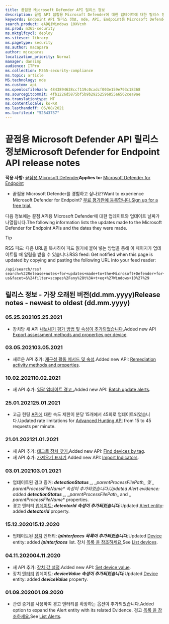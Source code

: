 ```yaml
---
title: 끝점용 Microsoft Defender API 릴리스 정보
description: 끝점 API 집합용 Microsoft Defender에 대한 업데이트에 대한 릴리스 정보입니다.
keywords: Endpoint API 릴리스 정보, mde, API, Endpoint용 Microsoft Defender API, 업데이트, 메모, 릴리스
search.product: eADQiWindows 10XVcnh
ms.prod: m365-security
ms.mktglfcycl: deploy
ms.sitesec: library
ms.pagetype: security
ms.author: macapara
author: mjcaparas
localization_priority: Normal
manager: dansimp
audience: ITPro
ms.collection: M365-security-compliance
ms.topic: article
MS.technology: mde
ms.custom: api
ms.openlocfilehash: 4843894638ccf119c0cadcf003e159e793c18368
ms.sourcegitcommit: 4fb1226d5875bf5b9b29252596855a6562cea9ae
ms.translationtype: MT
ms.contentlocale: ko-KR
ms.lasthandoff: 06/08/2021
ms.locfileid: "52843737"
---
```

# <a name="microsoft-defender-for-endpoint-api-release-notes"></a><span data-ttu-id="f2fcc-104">끝점용 Microsoft Defender API 릴리스 정보</span><span class="sxs-lookup"><span data-stu-id="f2fcc-104">Microsoft Defender for Endpoint API release notes</span></span>

<span data-ttu-id="f2fcc-105">**적용 사항:** [끝점용 Microsoft Defender](https://go.microsoft.com/fwlink/?linkid=2154037)</span><span class="sxs-lookup"><span data-stu-id="f2fcc-105">**Applies to:** [Microsoft Defender for Endpoint](https://go.microsoft.com/fwlink/?linkid=2154037)</span></span>

- <span data-ttu-id="f2fcc-106">끝점용 Microsoft Defender를 경험하고 싶나요?</span><span class="sxs-lookup"><span data-stu-id="f2fcc-106">Want to experience Microsoft Defender for Endpoint?</span></span> [<span data-ttu-id="f2fcc-107">무료 평가판에 등록합니다.</span><span class="sxs-lookup"><span data-stu-id="f2fcc-107">Sign up for a free trial.</span></span>](https://www.microsoft.com/microsoft-365/windows/microsoft-defender-atp?ocid=docs-wdatp-exposedapis-abovefoldlink)

<span data-ttu-id="f2fcc-108">다음 정보에는 끝점 API용 Microsoft Defender에 대한 업데이트와 업데이트 날짜가 나열됩니다.</span><span class="sxs-lookup"><span data-stu-id="f2fcc-108">The following information lists the updates made to the Microsoft Defender for Endpoint APIs and the dates they were made.</span></span>

> [!TIP]
> <span data-ttu-id="f2fcc-109">RSS 피드: 다음 URL을 복사하여 피드 읽기에 붙여 넣는 방법을 통해 이 페이지가 업데이트될 때 알림을 받을 수 있습니다.</span><span class="sxs-lookup"><span data-stu-id="f2fcc-109">RSS feed: Get notified when this page is updated by copying and pasting the following URL into your feed reader:</span></span>
>
> ```http
> /api/search/rss?search=%22Release+notes+for+updates+made+to+the+Microsoft+Defender+for+Endpoint+set+of+APIs%22&locale=en-us&facet=&%24filter=scopes%2Fany%28t%3A+t+eq+%27Windows+10%27%29
> ```

## <a name="release-notes---newest-to-oldest-ddmmyyyy"></a><span data-ttu-id="f2fcc-110">릴리스 정보 - 가장 오래된 버전(dd.mm.yyyy)</span><span class="sxs-lookup"><span data-stu-id="f2fcc-110">Release notes - newest to oldest (dd.mm.yyyy)</span></span>

### <a name="05252021"></a><span data-ttu-id="f2fcc-111">05.25.2021</span><span class="sxs-lookup"><span data-stu-id="f2fcc-111">05.25.2021</span></span>

- <span data-ttu-id="f2fcc-112">장치당 새 API [내보내기 평가 방법 및 속성이 추가되었습니다.](get-assessment-methods-properties.md)</span><span class="sxs-lookup"><span data-stu-id="f2fcc-112">Added new API [Export assessment methods and properties per device](get-assessment-methods-properties.md).</span></span>

### <a name="03052021"></a><span data-ttu-id="f2fcc-113">03.05.2021</span><span class="sxs-lookup"><span data-stu-id="f2fcc-113">03.05.2021</span></span>

- <span data-ttu-id="f2fcc-114">새로운 API 추가: [재구성 활동 메서드 및 속성](get-remediation-methods-properties.md).</span><span class="sxs-lookup"><span data-stu-id="f2fcc-114">Added new API: [Remediation activity methods and properties](get-remediation-methods-properties.md).</span></span>

### <a name="10022021"></a><span data-ttu-id="f2fcc-115">10.02.2021</span><span class="sxs-lookup"><span data-stu-id="f2fcc-115">10.02.2021</span></span>

- <span data-ttu-id="f2fcc-116">새 API 추가: [일괄 업데이트 경고 .](batch-update-alerts.md)</span><span class="sxs-lookup"><span data-stu-id="f2fcc-116">Added new API: [Batch update alerts](batch-update-alerts.md).</span></span>

### <a name="25012021"></a><span data-ttu-id="f2fcc-117">25.01.2021</span><span class="sxs-lookup"><span data-stu-id="f2fcc-117">25.01.2021</span></span>

- <span data-ttu-id="f2fcc-118">고급 헌팅 [API에](run-advanced-query-api.md) 대한 속도 제한이 분당 15개에서 45회로 업데이트되었습니다.</span><span class="sxs-lookup"><span data-stu-id="f2fcc-118">Updated rate limitations for [Advanced Hunting API](run-advanced-query-api.md) from 15 to 45 requests per minute.</span></span>

### <a name="21012021"></a><span data-ttu-id="f2fcc-119">21.01.2021</span><span class="sxs-lookup"><span data-stu-id="f2fcc-119">21.01.2021</span></span>

- <span data-ttu-id="f2fcc-120">새 API 추가: [태그로 장치 찾기.](machine-tags.md)</span><span class="sxs-lookup"><span data-stu-id="f2fcc-120">Added new API: [Find devices by tag](machine-tags.md).</span></span>
- <span data-ttu-id="f2fcc-121">새 API 추가: [가져오기 표시기](import-ti-indicators.md).</span><span class="sxs-lookup"><span data-stu-id="f2fcc-121">Added new API: [Import Indicators](import-ti-indicators.md).</span></span>

### <a name="03012021"></a><span data-ttu-id="f2fcc-122">03.01.2021</span><span class="sxs-lookup"><span data-stu-id="f2fcc-122">03.01.2021</span></span>

- <span data-ttu-id="f2fcc-123">업데이트된 경고 증거: ***detectionStatus** _, _*_parentProcessFilePath_*_ 및 _ *_parentProcessFileName_** 속성이 추가되었습니다.</span><span class="sxs-lookup"><span data-stu-id="f2fcc-123">Updated Alert evidence: added ***detectionStatus** _, _*_parentProcessFilePath_*_ and _ *_parentProcessFileName_** properties.</span></span>
- <span data-ttu-id="f2fcc-124">경고 엔터티 [업데이트:](alerts.md) ***detectorId 속성이 추가되었습니다.***</span><span class="sxs-lookup"><span data-stu-id="f2fcc-124">Updated [Alert entity](alerts.md): added ***detectorId*** property.</span></span>

### <a name="15122020"></a><span data-ttu-id="f2fcc-125">15.12.2020</span><span class="sxs-lookup"><span data-stu-id="f2fcc-125">15.12.2020</span></span>

- <span data-ttu-id="f2fcc-126">업데이트된 [장치](machine.md) 엔터티: ***IpInterfaces 목록이 추가되었습니다.***</span><span class="sxs-lookup"><span data-stu-id="f2fcc-126">Updated [Device](machine.md) entity: added ***IpInterfaces*** list.</span></span> <span data-ttu-id="f2fcc-127">장치 [목록 을 참조하세요.](get-machines.md)</span><span class="sxs-lookup"><span data-stu-id="f2fcc-127">See [List devices](get-machines.md).</span></span>

### <a name="04112020"></a><span data-ttu-id="f2fcc-128">04.11.2020</span><span class="sxs-lookup"><span data-stu-id="f2fcc-128">04.11.2020</span></span>

- <span data-ttu-id="f2fcc-129">새 API 추가: [장치 값 설정](set-device-value.md).</span><span class="sxs-lookup"><span data-stu-id="f2fcc-129">Added new API: [Set device value](set-device-value.md).</span></span>
- <span data-ttu-id="f2fcc-130">장치 [엔터티](machine.md) 업데이트: ***deviceValue 속성이 추가되었습니다.***</span><span class="sxs-lookup"><span data-stu-id="f2fcc-130">Updated [Device](machine.md) entity: added ***deviceValue*** property.</span></span>

### <a name="01092020"></a><span data-ttu-id="f2fcc-131">01.09.2020</span><span class="sxs-lookup"><span data-stu-id="f2fcc-131">01.09.2020</span></span>

- <span data-ttu-id="f2fcc-132">관련 증거를 사용하여 경고 엔터티를 확장하는 옵션이 추가되었습니다.</span><span class="sxs-lookup"><span data-stu-id="f2fcc-132">Added option to expand the Alert entity with its related Evidence.</span></span> <span data-ttu-id="f2fcc-133">경고 [목록 을 참조하세요.](get-alerts.md)</span><span class="sxs-lookup"><span data-stu-id="f2fcc-133">See [List Alerts](get-alerts.md).</span></span>
